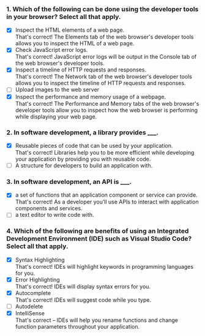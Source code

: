 ### 1. Which of the following can be done using the developer tools in your browser? Select all that apply.

- [x] Inspect the HTML elements of a web page. <br>
      That's correct! The Elements tab of the web browser's developer tools allows you to inspect the HTML of a web page.
- [x] Check JavaScript error logs. <br>
      That's correct! JavaScript error logs will be output in the Console tab of the web browser's developer tools.
- [x] Inspect a timeline of HTTP requests and responses. <br>
      That's correct! The Network tab of the web browser's developer tools allows you to inspect the timeline of HTTP requests and responses.
- [ ] Upload images to the web server
- [x] Inspect the performance and memory usage of a webpage. <br>
      That's correct! The Performance and Memory tabs of the web browser's developer tools allow you to inspect how the web browser is performing while displaying your web page.

### 2. In software development, a library provides \_\_\_.

- [x] Reusable pieces of code that can be used by your application. <br>
      That's correct! Libraries help you to be more efficient while developing your application by providing you with reusable code.
- [ ] A structure for developers to build an application with.

### 3. In software development, an API is \_\_\_.

- [x] a set of functions that an application component or service can provide. <br>
      That's correct! As a developer you’ll use APIs to interact with application components and services.
- [ ] a text editor to write code with.

### 4. Which of the following are benefits of using an Integrated Development Environment (IDE) such as Visual Studio Code? Select all that apply.

- [x] Syntax Highlighting <br>
      That's correct! IDEs will highlight keywords in programming languages for you.
- [x] Error Highlighting <br>
      That's correct! IDEs will display syntax errors for you.
- [x] Autocomplete <br>
      That's correct! IDEs will suggest code while you type.
- [ ] Autodelete
- [x] IntelliSense <br>
      That's correct – IDEs will help you rename functions and change function parameters throughout your application.
